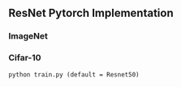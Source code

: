## ResNet Pytorch Implementation
### ImageNet
### Cifar-10
```
python train.py (default = Resnet50)
```